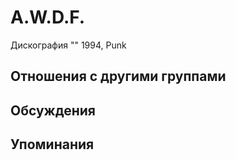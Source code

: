 # A.W.D.F.

Дискография
"" 1994, Punk

## Отношения с другими группами


## Обсуждения


## Упоминания

